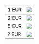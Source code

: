 | 1 EUR | [![](http://www.paypal.com/en_US/i/btn/x-click-but04.gif)](https://www.paypal.com/cgi-bin/webscr?cmd=_donations&business=XNYR8VLWPDHD4&lc=SK&item_name=Slavomir%20Hustaty&item_number=BTHF%20PowerSave&amount=1&currency_code=EUR&bn=PP%2dDonationsBF%3abtn_donateCC_LG%2egif%3aNonHosted) |
|:------|:-------------------------------------------------------------------------------------------------------------------------------------------------------------------------------------------------------------------------------------------------------------------------------------------|
| 2 EUR | [![](http://www.paypal.com/en_US/i/btn/x-click-but04.gif)](https://www.paypal.com/cgi-bin/webscr?cmd=_donations&business=XNYR8VLWPDHD4&lc=SK&item_name=Slavomir%20Hustaty&item_number=BTHF%20PowerSave&amount=2&currency_code=EUR&bn=PP%2dDonationsBF%3abtn_donateCC_LG%2egif%3aNonHosted) |
| 5 EUR | [![](http://www.paypal.com/en_US/i/btn/x-click-but04.gif)](https://www.paypal.com/cgi-bin/webscr?cmd=_donations&business=XNYR8VLWPDHD4&lc=SK&item_name=Slavomir%20Hustaty&item_number=BTHF%20PowerSave&amount=5&currency_code=EUR&bn=PP%2dDonationsBF%3abtn_donateCC_LG%2egif%3aNonHosted) |
| ? EUR | [![](http://www.paypal.com/en_US/i/btn/x-click-but04.gif)](https://www.paypal.com/cgi-bin/webscr?cmd=_donations&business=XNYR8VLWPDHD4&lc=SK&item_name=Slavomir%20Hustaty&item_number=BTHF%20PowerSave&currency_code=EUR&bn=PP%2dDonationsBF%3abtn_donateCC_LG%2egif%3aNonHosted) |